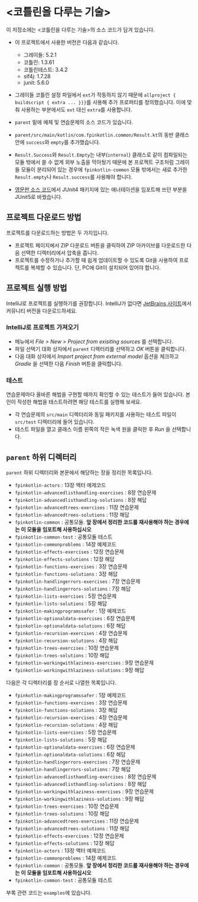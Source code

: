 # <코틀린을 다루는 기술> 

이 저장소에는 <코틀린을 다루는 기술>의 소스 코드가 담겨 있습니다.

- 이 프로젝트에서 사용한 버전은 다음과 같습니다.
     - 그레이들: 5.2.1
     - 코틀린: 1.3.61
     - 코틀린테스트: 3.4.2
     - slf4j: 1.7.28
     - junit: 5.6.0

- 그레이들 코틀린 설정 파일에서 `ext`가 작동하지 않기 때문에 `allproject { buildscript { extra ... }}}`를 사용해 추가 프로퍼티를 정의했습니다. 이에 맞춰 사용하는 부분에서도 `ext` 대신 `extra`를 사용합니다.
- `parent` 밑에 예제 및 연습문제의 소스 코드가 있습니다.
- `parent/src/main/kotlin/com.fpinkotlin.common/Result.kt`의 동반 클래스 안에 `success`와 `empty`를 추가했습니다. 
- `Result.Success`와 `Result.Empty`는 내부(`internal`) 클래스로 같이 컴파일되는 모듈 밖에서 쓸 수 없게 외부 노출을 막아뒀기 때문에 본 프로젝트 구조처럼 그레이들 모듈이 분리되어 있는 경우에 `fpinkotlin-common` 모듈 밖에서는 새로 추가한 `Result.empty`나 `Result.success`를 사용해야 합니다.

- [영문판 소스 코드](https://github.com/pysaumont/fpinkotlin)에서 JUnit4 패키지에 있는 애너테이션을 임포트해 쓰던 부분을 JUnit5로 바꿨습니다.

## 프로젝트 다운로드 방법

프로젝트를 다운로드하는 방법은 두 가지입니다. 

- 프로젝트 페이지에서 ZIP 다운로드 버튼을 클릭하여 ZIP 아카이브를 다운로드한 다음 선택한 디렉터리에서 압축을 풉니다.
- 프로젝트를 수정하거나 추가할 때 쉽게 업데이트할 수 있도록 Git을 사용하여 프로젝트를 복제할 수 있습니다. 단, PC에 Git이 설치되어 있어야 합니다.

## 프로젝트 실행 방법

IntelliJ로 프로젝트를 실행하기를 권장합니다. IntelliJ가 없다면 [JetBrains 사이트](https://www.jetbrains.com/ko-kr/idea/download/#section=windows)에서 커뮤니티 버전을 다운로드하세요. 

### IntelliJ로 프로젝트 가져오기

- 메뉴에서 _File > New > Project from exisiting sources_ 를 선택합니다.
- 파일 선택기 대화 상자에서 `parent` 디렉터리를 선택하고 _OK_ 버튼을 클릭합니다.
- 다음 대화 상자에서 _Import project from external model_ 옵션을 체크하고 _Gradle_ 을 선택한 다음 _Finish_ 버튼을 클릭합니다.

### 테스트

연습문제마다 올바른 해법을 구현할 때까지 확인할 수 있는 테스트가 들어 있습니다. 본인이 작성한 해법을 테스트하려면 해당 테스트를 실행해 보세요.

- 각 연습문제의 `src/main` 디렉터리와 동일 패키지를 사용하는 테스트 파일이 `src/test` 디렉터리에 들어 있습니다.
- 테스트 파일을 열고 클래스 이름 왼쪽의 작은 녹색 원을 클릭한 후 _Run_ 을 선택합니다.

## `parent` 하위 디렉터리

`parent` 하위 디렉터리와 본문에서 해당하는 장을 정리한 목록입니다.  

- `fpinkotlin-actors` : 13장 액터 예제코드
- `fpinkotlin-advancedlisthandling-exercises` : 8장 연습문제
- `fpinkotlin-advancedlisthandling-solutions` : 8장 해답
- `fpinkotlin-advancedtrees-exercises` : 11장 연습문제
- `fpinkotlin-advancedtrees-solutions` : 11장 해답
- `fpinkotlin-common` : 공통모듈. **앞 장에서 정리한 코드를 재사용해야 하는 경우에는 이 모듈을 임포트해 사용하십시오**
- `fpinkotlin-common-test` : 공통모듈 테스트
- `fpinkotlin-commonproblems` : 14장 예제코드
- `fpinkotlin-effects-exercises` : 12장 연습문제
- `fpinkotlin-effects-solutions` : 12장 해답
- `fpinkotlin-functions-exercises` : 3장 연습문제
- `fpinkotlin-functions-solutions` : 3장 해답
- `fpinkotlin-handlingerrors-exercises` : 7장 연습문제
- `fpinkotlin-handlingerrors-solutions` : 7장 해답
- `fpinkotlin-lists-exercises` : 5장 연습문제
- `fpinkotlin-lists-solutions` : 5장 해답
- `fpinkotlin-makingprogramssafer` : 1장 예제코드
- `fpinkotlin-optionaldata-exercises` : 6장 연습문제
- `fpinkotlin-optionaldata-solutions` : 6장 해답 
- `fpinkotlin-recursion-exercises` : 4장 연습문제
- `fpinkotlin-recursion-solutions` : 4장 해답
- `fpinkotlin-trees-exercises` : 10장 연습문제
- `fpinkotlin-trees-solutions` : 10장 해답
- `fpinkotlin-workingwithlaziness-exercises` : 9장 연습문제
- `fpinkotlin-workingwithlaziness-solutions` : 9장 해답 

다음은 각 디렉터리를 장 순서로 나열한 목록입니다. 

- `fpinkotlin-makingprogramssafer` : 1장 예제코드
- `fpinkotlin-functions-exercises` : 3장 연습문제
- `fpinkotlin-functions-solutions` : 3장 해답
- `fpinkotlin-recursion-exercises` : 4장 연습문제
- `fpinkotlin-recursion-solutions` : 4장 해답
- `fpinkotlin-lists-exercises` : 5장 연습문제
- `fpinkotlin-lists-solutions` : 5장 해답
- `fpinkotlin-optionaldata-exercises` : 6장 연습문제
- `fpinkotlin-optionaldata-solutions` : 6장 해답 
- `fpinkotlin-handlingerrors-exercises` : 7장 연습문제
- `fpinkotlin-handlingerrors-solutions` : 7장 해답
- `fpinkotlin-advancedlisthandling-exercises` : 8장 연습문제
- `fpinkotlin-advancedlisthandling-solutions` : 8장 해답
- `fpinkotlin-workingwithlaziness-exercises` : 9장 연습문제
- `fpinkotlin-workingwithlaziness-solutions` : 9장 해답 
- `fpinkotlin-trees-exercises` : 10장 연습문제
- `fpinkotlin-trees-solutions` : 10장 해답
- `fpinkotlin-advancedtrees-exercises` : 11장 연습문제
- `fpinkotlin-advancedtrees-solutions` : 11장 해답
- `fpinkotlin-effects-exercises` : 12장 연습문제
- `fpinkotlin-effects-solutions` : 12장 해답
- `fpinkotlin-actors` : 13장 액터 예제코드
- `fpinkotlin-commonproblems` : 14장 예제코드
- `fpinkotlin-common` : 공통모듈. **앞 장에서 정리한 코드를 재사용해야 하는 경우에는 이 모듈을 임포트해 사용하십시오**
- `fpinkotlin-common-test` : 공통모듈 테스트

부록 관련 코드는 `examples`에 있습니다.
